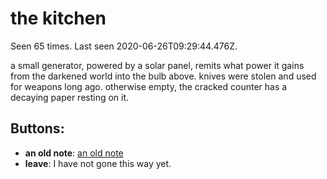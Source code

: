 # the kitchen

Seen 65 times. Last seen 2020-06-26T09:29:44.476Z.

a small generator, powered by a solar panel, remits what power it gains from the darkened world into the bulb above. knives were stolen and used for weapons long ago. otherwise empty, the cracked counter has a decaying paper resting on it.

## Buttons:

- **an old note**: [an old note](an-old-note-N4em7z0.md)
- **leave**: I have not gone this way yet.